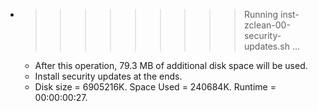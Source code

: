 * >>>>>>>>> Running inst-zclean-00-security-updates.sh ...
  * After this operation, 79.3 MB of additional disk space will be used.
  * Install security updates at the ends.
  * Disk size = 6905216K. Space Used = 240684K. Runtime = 00:00:00:27.
